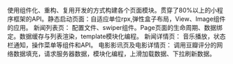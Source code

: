 使用组件化、重构、复用开发的方式构建各个页面模块。贯穿了80%以上的小程序框架的API。静态启动页面：自适应单位rpx,弹性盒子布局，View、Image组件的应用。
新闻列表页：
配置文件、swiper组件。Page页面的生命周期、数据绑定。数据缓存与列表渲染，template模块化编程。
新闻详情页：
音乐播放，状态栏通知，操作菜单等组件和API。
电影影讯页及电影详情页：
调用豆瓣评分的网络数据填充，请求服务器数据，模块化编程，上滑加载数据、下拉刷新数据。
